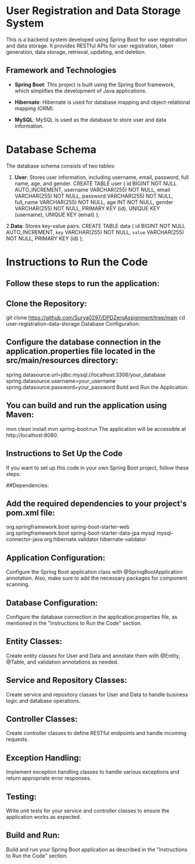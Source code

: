 # User Registration and Data Storage System

This is a backend system developed using Spring Boot for user registration and data storage. It provides RESTful APIs for user registration, token generation, data storage, retrieval, updating, and deletion.

## Framework and Technologies

- **Spring Boot**: This project is built using the Spring Boot framework, which simplifies the development of Java applications.

- **Hibernate**: Hibernate is used for database mapping and object-relational mapping (ORM).

- **MySQL**: MySQL is used as the database to store user and data information.

# Database Schema

The database schema consists of two tables:

1. **User**: Stores user information, including username, email, password, full name, age, and gender.
   CREATE TABLE user (
       id BIGINT NOT NULL AUTO_INCREMENT,
       username VARCHAR(255) NOT NULL,
       email VARCHAR(255) NOT NULL,
       password VARCHAR(255) NOT NULL,
       full_name VARCHAR(255) NOT NULL,
       age INT NOT NULL,
       gender VARCHAR(255) NOT NULL,
       PRIMARY KEY (id),
       UNIQUE KEY (username),
       UNIQUE KEY (email)
   );
   
2.**Data**: Stores key-value pairs.
  CREATE TABLE data (
    id BIGINT NOT NULL AUTO_INCREMENT,
    `key` VARCHAR(255) NOT NULL,
    `value` VARCHAR(255) NOT NULL,
    PRIMARY KEY (id)
  );

# Instructions to Run the Code
## Follow these steps to run the application:

## Clone the Repository:

git clone https://github.com/Surya0297/DPDZeroAssignment/tree/main
cd user-registration-data-storage
Database Configuration:

## Configure the database connection in the application.properties file located in the src/main/resources directory:

spring.datasource.url=jdbc:mysql://localhost:3306/your_database
spring.datasource.username=your_username
spring.datasource.password=your_password
Build and Run the Application:

## You can build and run the application using Maven:

mvn clean install
mvn spring-boot:run
The application will be accessible at http://localhost:8080.

## Instructions to Set Up the Code
If you want to set up this code in your own Spring Boot project, follow these steps:

##Dependencies:

## Add the required dependencies to your project's pom.xml file:

<!-- Spring Boot Starter Web -->
<dependency>
    <groupId>org.springframework.boot</groupId>
    <artifactId>spring-boot-starter-web</artifactId>
</dependency>

<!-- Spring Boot Starter Data JPA -->
<dependency>
    <groupId>org.springframework.boot</groupId>
    <artifactId>spring-boot-starter-data-jpa</artifactId>
</dependency>

<!-- MySQL Connector -->
<dependency>
    <groupId>mysql</groupId>
    <artifactId>mysql-connector-java</artifactId>
</dependency>

<!-- Hibernate Validator -->
<dependency>
    <groupId>org.hibernate.validator</groupId>
    <artifactId>hibernate-validator</artifactId>
</dependency>

## Application Configuration:

Configure the Spring Boot application class with @SpringBootApplication annotation. Also, make sure to add the necessary packages for component scanning.

## Database Configuration:

Configure the database connection in the application.properties file, as mentioned in the "Instructions to Run the Code" section.

## Entity Classes:

Create entity classes for User and Data and annotate them with @Entity, @Table, and validation annotations as needed.

## Service and Repository Classes:

Create service and repository classes for User and Data to handle business logic and database operations.

## Controller Classes:

Create controller classes to define RESTful endpoints and handle incoming requests.

## Exception Handling:

Implement exception handling classes to handle various exceptions and return appropriate error responses.

## Testing:

Write unit tests for your service and controller classes to ensure the application works as expected.

## Build and Run:

Build and run your Spring Boot application as described in the "Instructions to Run the Code" section.
